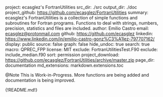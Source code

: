 project: ecasglez's FortranUtilities
src_dir: ./src
output_dir: ./doc
project_github: https://github.com/ecasglez/FortranUtilities
summary: ecasglez's FortranUtilities is a collection of simple functions and subroutines for Fortran programs. Functions to deal with strings, numbers, precision, statistics and files are included.
author: Emilio Castro
email: ecasglez@protonmail.com
github: https://github.com/ecasglez
linkedin: https://www.linkedin.com/in/emilio-castro-gonz%C3%A1lez-797707162/ 
display: public
source: false
graph: false
hide_undoc: true
search: true
macro: QPREC_FPP
license: MIT
exclude: FortranUtilitiesTest.F90
exclude: include_median.f90
sort: permission
project_download: https://github.com/ecasglez/FortranUtilities/archive/master.zip
page_dir: documentation
md_extensions: markdown.extensions.toc

@Note
This is Work-in-Progress. More functions are being added and documentation is being improved.

{!README.md!}
